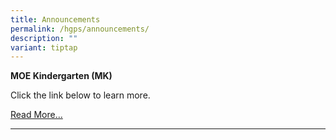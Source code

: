 ```yaml
---
title: Announcements
permalink: /hgps/announcements/
description: ""
variant: tiptap
---
```

<p><strong>MOE Kindergarten (MK)</strong>
</p>
<p>Click the link below to learn more.</p>
<p><a href="/news/moe-kindergarten-mk" rel="noopener noreferrer nofollow" target="_blank">Read More...</a>
</p>
<hr>
<p></p>